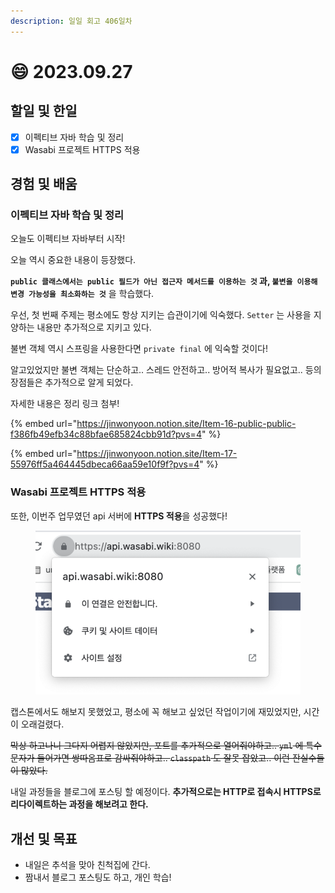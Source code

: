 ```yaml
---
description: 일일 회고 406일차
---
```


# 😄 2023.09.27

## 할일 및 한일&#x20;

* [x] 이펙티브 자바 학습 및 정리&#x20;
* [x] Wasabi 프로젝트 HTTPS 적용&#x20;

## 경험 및 배움&#x20;

### 이펙티브 자바 학습 및 정리&#x20;

오늘도 이펙티브 자바부터 시작!

오늘 역시 중요한 내용이 등장했다.

**`public 클래스에서는 public 필드가 아닌 접근자 메서드를 이용하는 것` 과, `불변을 이용해 변경 가능성을 최소화하는 것`** 을 학습했다.

우선, 첫 번째 주제는 평소에도 항상 지키는 습관이기에 익숙했다. `Setter` 는 사용을 지양하는 내용만 추가적으로 지키고 있다.

불변 객체 역시 스프링을 사용한다면 `private final` 에 익숙할 것이다!

알고있었지만 불변 객체는 단순하고.. 스레드 안전하고.. 방어적 복사가 필요없고.. 등의 장점들은 추가적으로 알게 되었다.

자세한 내용은 정리 링크 첨부!

{% embed url="https://jinwonyoon.notion.site/Item-16-public-public-f386fb49efb34c88bfae685824cbb91d?pvs=4" %}

{% embed url="https://jinwonyoon.notion.site/Item-17-55976ff5a464445dbeca66aa59e10f9f?pvs=4" %}

### Wasabi 프로젝트 HTTPS 적용&#x20;

또한, 이번주 업무였던 api 서버에 **HTTPS 적용**을 성공했다!

<figure><img src="../.gitbook/assets/image (1).png" alt=""><figcaption></figcaption></figure>

캡스톤에서도 해보지 못했었고, 평소에 꼭 해보고 싶었던 작업이기에 재밌었지만, 시간이 오래걸렸다.

~~막상 하고나니 그다지 어렵지 않았지만, 포트를 추가적으로 열어줘야하고.. `yml` 에 특수문자가 들어가면 쌍따옴표로 감싸줘야하고.. `classpath` 도 잘못 잡았고.. 이런 잔실수들이 많았다.~~

내일 과정들을 블로그에 포스팅 할 예정이다. **추가적으로는 HTTP로 접속시 HTTPS로 리다이렉트하는 과정을 해보려고 한다.**

## 개선 및 목표&#x20;

* 내일은 추석을 맞아 친척집에 간다.&#x20;
* 짬내서 블로그 포스팅도 하고, 개인 학습!&#x20;
